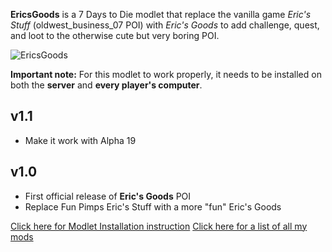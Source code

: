 **EricsGoods** is a 7 Days to Die modlet that replace the vanilla game *Eric's Stuff* (oldwest_business_07 POI) with *Eric's Goods* to add challenge, quest, and loot to the otherwise cute but very boring POI.

![EricsGoods](https://raw.githubusercontent.com/Laotseu/7dtdMods/EricsGoods_v1.1/EricsGoods/Prefabs/EricsGoods.jpg)

**Important note:** For this modlet to work properly, it needs to be installed on both the **server** and **every player's computer**.

v1.1
----

+ Make it work with Alpha 19

v1.0
----

* First official release of **Eric's Goods** POI
* Replace Fun Pimps Eric's Stuff with a more "fun" Eric's Goods

[Click here for Modlet Installation instruction](https://github.com/Laotseu/7dtdMods/blob/master/Modlet%20Installation.md)
[Click here for a list of all my mods](https://github.com/Laotseu/7dtdMods/blob/master/README.md)